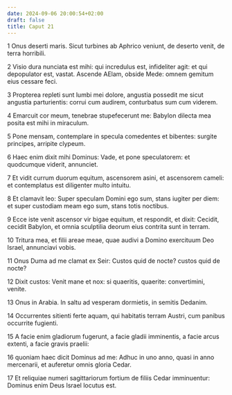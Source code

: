 ```yaml
---
date: 2024-09-06 20:00:54+02:00
draft: false
title: Caput 21
---
```





1 Onus deserti maris. Sicut turbines ab Aphrico veniunt, de deserto venit, de terra horribili.

2 Visio dura nunciata est mihi: qui incredulus est, infideliter agit: et qui depopulator est, vastat. Ascende AElam, obside Mede: omnem gemitum eius cessare feci.

3 Propterea repleti sunt lumbi mei dolore, angustia possedit me sicut angustia parturientis: corrui cum audirem, conturbatus sum cum viderem.

4 Emarcuit cor meum, tenebrae stupefecerunt me: Babylon dilecta mea posita est mihi in miraculum.

5 Pone mensam, contemplare in specula comedentes et bibentes: surgite principes, arripite clypeum.

6 Haec enim dixit mihi Dominus: Vade, et pone speculatorem: et quodcumque viderit, annunciet.

7 Et vidit currum duorum equitum, ascensorem asini, et ascensorem cameli: et contemplatus est diligenter multo intuitu.

8 Et clamavit leo: Super speculam Domini ego sum, stans iugiter per diem: et super custodiam meam ego sum, stans totis noctibus.

9 Ecce iste venit ascensor vir bigae equitum, et respondit, et dixit: Cecidit, cecidit Babylon, et omnia sculptilia deorum eius contrita sunt in terram.

10 Tritura mea, et filii areae meae, quae audivi a Domino exercituum Deo Israel, annunciavi vobis.

11 Onus Duma ad me clamat ex Seir: Custos quid de nocte? custos quid de nocte?

12 Dixit custos: Venit mane et nox: si quaeritis, quaerite: convertimini, venite.

13 Onus in Arabia. In saltu ad vesperam dormietis, in semitis Dedanim.

14 Occurrentes sitienti ferte aquam, qui habitatis terram Austri, cum panibus occurrite fugienti.

15 A facie enim gladiorum fugerunt, a facie gladii imminentis, a facie arcus extenti, a facie gravis praelii:

16 quoniam haec dicit Dominus ad me: Adhuc in uno anno, quasi in anno mercenarii, et auferetur omnis gloria Cedar.

17 Et reliquiae numeri sagittariorum fortium de filiis Cedar imminuentur: Dominus enim Deus Israel locutus est.

